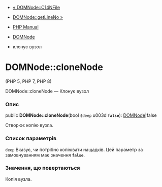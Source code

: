 - [« DOMNode::C14NFile](domnode.c14nfile.md)
- [DOMNode::getLineNo »](domnode.getlineno.md)

- [PHP Manual](index.md)
- [DOMNode](class.domnode.md)
- клонує вузол

# DOMNode::cloneNode

(PHP 5, PHP 7, PHP 8)

DOMNode::cloneNode — Клонує вузол

### Опис

public **DOMNode::cloneNode**(bool `$deep` u003d **`false`**):
[DOMNode](class.domnode.md)\|false

Створює копію вузла.

### Список параметрів

`deep`
Вказує, чи потрібно копіювати нащадків. Цей параметр за замовчуванням
має значення **`false`**.

### Значення, що повертаються

Копія вузла.
